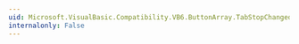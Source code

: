 ```yaml
---
uid: Microsoft.VisualBasic.Compatibility.VB6.ButtonArray.TabStopChanged
internalonly: False
---
```

